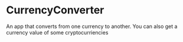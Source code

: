 # CurrencyConverter
An app that converts from one currency to another. You can also get a currency value of some cryptocurriencies
